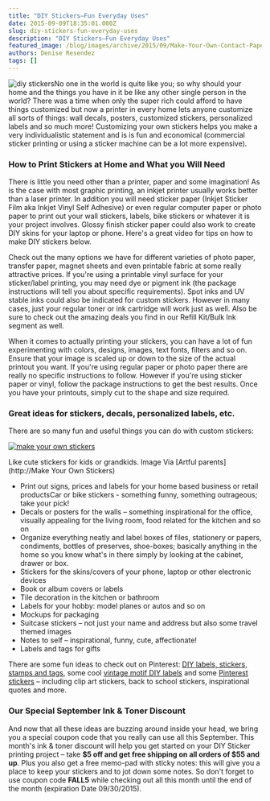 ```yaml
---
title: "DIY Stickers–Fun Everyday Uses"
date: 2015-09-09T18:35:01.000Z
slug: diy-stickers-fun-everyday-uses
description: "DIY Stickers–Fun Everyday Uses"
featured_image: /blog/images/archive/2015/09/Make-Your-Own-Contact-Paper-Stickers.png
authors: Denise Resendez
tags: []
---
```


![diy stickers ](/blog/images/archive/2015/09/diy-stickers.jpg)No one in the world is quite like you; so why should your home and the things you have in it be like any other single person in the world? There was a time when only the super rich could afford to have things customized but now a printer in every home lets anyone customize all sorts of things: wall decals, posters, customized stickers, personalized labels and so much more! Customizing your own stickers helps you make a very individualistic statement and is is fun and economical (commercial sticker printing or using a sticker machine can be a lot more expensive).

### **How to Print Stickers at Home and What you Will Need**

There is little you need other than a printer, paper and some imagination! As is the case with most graphic printing, an inkjet printer usually works better than a laser printer. In addition you will need sticker paper (Inkjet Sticker Film aka Inkjet Vinyl Self Adhesive) or even regular computer paper or photo paper to print out your wall stickers, labels, bike stickers or whatever it is your project involves. Glossy finish sticker paper could also work to create DIY skins for your laptop or phone. Here's a great video for tips on how to make DIY stickers below.

Check out the many options we have for different varieties of photo paper, transfer paper, magnet sheets and even printable fabric at some really attractive prices. If you're using a printable vinyl surface for your sticker/label printing, you may need dye or pigment ink (the package instructions will tell you about specific requirements). Spot inks and UV stable inks could also be indicated for custom stickers. However in many cases, just your regular toner or ink cartridge will work just as well. Also be sure to check out the amazing deals you find in our Refill Kit/Bulk Ink segment as well.

When it comes to actually printing your stickers, you can have a lot of fun experimenting with colors, designs, images, text fonts, filters and so on. Ensure that your image is scaled up or down to the size of the actual printout you want. If you're using regular paper or photo paper there are really no specific instructions to follow. However if you're using sticker paper or vinyl, follow the package instructions to get the best results. Once you have your printouts, simply cut to the shape and size required.

### **Great ideas for stickers, decals, personalized labels, etc.**

There are so many fun and useful things you can do with custom stickers:

[![make your own stickers ](/blog/images/archive/2015/09/Make-Your-Own-Contact-Paper-Stickers-632x331.png)](http://artfulparent.com/2012/07/make-your-own-contact-paper-stickers-with-kids.html)

Like cute stickers for kids or grandkids. Image Via [Artful parents](http://Make Your Own Stickers)

* Print out signs, prices and labels for your home based business or retail productsCar or bike stickers - something funny, something outrageous; take your pick!
* Decals or posters for the walls – something inspirational for the office, visually appealing for the living room, food related for the kitchen and so on
* Organize everything neatly and label boxes of files, stationery or papers, condiments, bottles of preserves, shoe-boxes; basically anything in the home so you know what's in there simply by looking at the cabinet, drawer or box.
* Stickers for the skins/covers of your phone, laptop or other electronic devices
* Book or album covers or labels
* Tile decoration in the kitchen or bathroom
* Labels for your hobby: model planes or autos and so on
* Mockups for packaging
* Suitcase stickers – not just your name and address but also some travel themed images
* Notes to self – inspirational, funny, cute, affectionate!
* Labels and tags for gifts

There are some fun ideas to check out on Pinterest: [DIY labels, stickers, stamps and tags](https://www.pinterest.com/cktreasures/diy-~-free-labels-stickers-tags-stamps/), some cool [vintage motif DIY labels](https://www.pinterest.com/sierrahennessy/diy-labels/) and some [Pinterest stickers](https://www.pinterest.com/explore/stickers/) – including clip art stickers, back to school stickers, inspirational quotes and more.

### **Our Special September Ink & Toner Discount**

And now that all these ideas are buzzing around inside your head, we bring you a special coupon code that you really can use all this September. This month's ink & toner discount will help you get started on your DIY Sticker printing project – take **$5 off and get free shipping on all orders of $55 and up**. Plus you also get a free memo-pad with sticky notes: this will give you a place to keep your stickers and to jot down some notes. So don't forget to use coupon code **FALL5** while checking out all this month until the end of the month (expiration Date 09/30/2015).